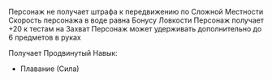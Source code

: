 Персонаж не получает штрафа к передвижению по Сложной Местности
Скорость персонажа в воде равна Бонусу Ловкости
Персонаж получает +20 к тестам на Захват
Персонаж может удерживать дополнительно до 6 предметов в руках

Получает Продвинутый Навык: 
- Плавание (Сила)